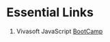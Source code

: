 # Essential Links



1. Vivasoft JavaScript [BootCamp](https://github.com/vivasoft-ltd/javascript-bootcamp)
